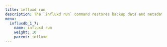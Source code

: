 ```yaml
---
title: influxd run
description: The `influxd run` command restores backup data and metadata from an InfluxDB backup directory.
menu:
  influxdb_1_7:
    name: influxd run
    weight: 10
    parent: influxd
---
```

